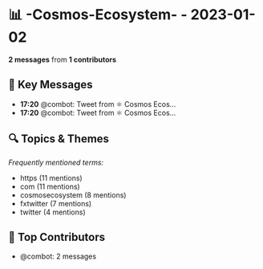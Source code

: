 # 📊 -Cosmos-Ecosystem- - 2023-01-02
**2 messages** from **1 contributors**

## 💬 Key Messages
- **17:20** @combot: [‌‌‌‌‎⁠](https://twitter.com/CosmosEcosystem/status/1609962811672723457)Tweet from ⚛️ Cosmos Ecos...
- **17:20** @combot: [‌‌‌‌‎⁠](https://twitter.com/CosmosEcosystem/status/1609962914257178624)Tweet from ⚛️ Cosmos Ecos...

## 🔍 Topics & Themes
*Frequently mentioned terms:*
- https (11 mentions)
- com (11 mentions)
- cosmosecosystem (8 mentions)
- fxtwitter (7 mentions)
- twitter (4 mentions)

## 👥 Top Contributors
- @combot: 2 messages